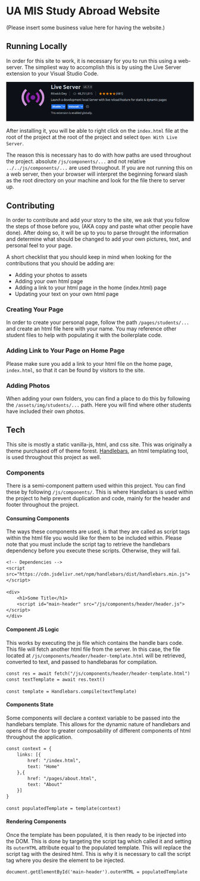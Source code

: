 # UA MIS Study Abroad Website
(Please insert some business value here for having the website.)

## Running Locally
In order for this site to work, it is necessary for you to run this using a web-server. The simpliest way to accomplish this is by using the Live Server extension to your Visual Studio Code.

![Live Server Screenshot](assets/img/documentation/live-server.png)

After installing it, you will be able to right click on the `index.html` file at the root of the project at the root of the project and select `Open With Live Server`.

The reason this is necessary has to do with how paths are used throughout the project. absolute `/js/components/...` and not relative `../../js/components/...` are used throughout. If you are not running this on a web server, then your browser will interpret the beginning forward slash as the root directory on your machine and look for the file there to server up.

## Contributing
In order to contribute and add your story to the site, we ask that you follow the steps of those before you, (AKA copy and paste what other people have done). After doing so, it will be up to you to parse throught the information and determine what should be changed to add your own pictures, text, and personal feel to your page.

A short checklist that you should keep in mind when looking for the contributions that you should be adding are:
* Adding your photos to assets
* Adding your own html page
* Adding a link to your html page in the home (index.html) page
* Updating your text on your own html page

### Creating Your Page
In order to create your personal page, follow the path `/pages/students/...` and create an html file here with your name. You may reference other student files to help with populating it with the boilerplate code.

### Adding Link to Your Page on Home Page
Please make sure you add a link to your html file on the home page, `index.html`, so that it can be found by visitors to the site.

### Adding Photos
When adding your own folders, you can find a place to do this by following the `/assets/img/students/...` path. Here you will find where other students have included their own photos.

## Tech
This site is mostly a static vanilla-js, html, and css site. This was originally a theme purchased off of theme forest. [Handlebars](https://handlebarsjs.com/), an html templating tool, is used throughout this project as well.

### Components
There is a semi-component pattern used within this project. You can find these by following `/js/components/`. This is where Handlebars is used within the project to help prevent duplication and code, mainly for the header and footer throughout the project.

#### Consuming Components
The ways these components are used, is that they are called as script tags within the html file you would like for them to be included within. Please note that you must include the script tag to retrieve the handlebars dependency before you execute these scripts. Otherwise, they will fail.

    <!-- Dependencies -->
    <script src="https://cdn.jsdelivr.net/npm/handlebars/dist/handlebars.min.js"></script>

    <div>
        <h1>Some Title</h1>
        <script id="main-header" src="/js/components/header/header.js"></script>
    </div>

#### Component JS Logic
This works by executing the js file which contains the handle bars code. This file will fetch another html file from the server. In this case, the file located at `/js/components/header/header-template.html` will be retrieved, converted to text, and passed to handlebaras for compilation.

    const res = await fetch("/js/components/header/header-template.html")
    const textTemplate = await res.text() 

    const template = Handlebars.compile(textTemplate)

#### Components State
Some components will declare a context variable to be passed into the handlebars template. This allows for the dynamic nature of handlebars and opens of the door to greater composability of different components of html throughout the application.

    const context = {
        links: [{
            href: "/index.html",
            text: "Home"
        },{
            href: "/pages/about.html",
            text: "About"
        }]
    }

    const populatedTemplate = template(context)

#### Rendering Components
Once the template has been populated, it is then ready to be injected into the DOM. This is done by targeting the script tag which called it and setting its `outerHTML` attribute equal to the populated template. This will replace the script tag with the desired html. This is why it is necessary to call the script tag where you desire the element to be injected.

    document.getElementById('main-header').outerHTML = populatedTemplate